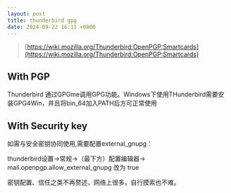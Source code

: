 ```yaml
---
layout: post
title: thunderbird gpg
date: 2024-09-22 16:11 +0800
---
```


> [https://wiki.mozilla.org/Thunderbird:OpenPGP:Smartcards](https://wiki.mozilla.org/Thunderbird:OpenPGP:Smartcards)
## With PGP

Thunderbird 通过GPGme调用GPG功能。Windows下使用THunderbird需要安装GPG4Win，并且将bin_64加入PATH后方可正常使用

## With Security key

如需与安全密钥协同使用,需要配置external_gnupg：

thunderbird设置->常规->（最下方）配置编辑器-> mail.openpgp.allow_external_gnupg 改为 true


密钥配置、信任之类不再赘述，网络上很多，自行摸索也不难。
